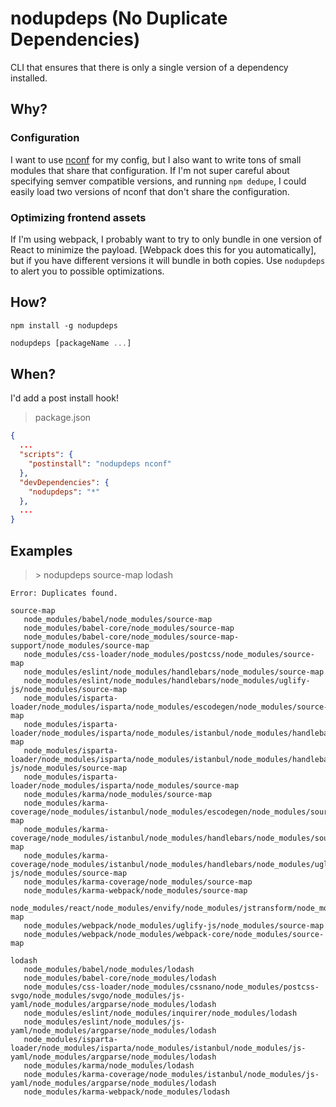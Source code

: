 # nodupdeps (No Duplicate Dependencies)

CLI that ensures that there is only a single version of a dependency installed.

## Why?

### Configuration
I want to use [nconf](https://www.npmjs.com/package/nconf) for my config, but I also want to write tons of small modules that share that configuration. If I'm not super careful about specifying semver compatible versions, and running `npm dedupe`, I could easily load two versions of nconf that don't share the configuration.

### Optimizing frontend assets
If I'm using webpack, I probably want to try to only bundle in one version of React to minimize the payload. [Webpack does this for you automatically], but if you have different versions it will bundle in both copies. Use `nodupdeps` to alert you to possible optimizations.

## How?

```bs
npm install -g nodupdeps
```
```js
nodupdeps [packageName ...]
```

## When?

I'd add a post install hook!

> package.json

```json
{
  ...
  "scripts": {
    "postinstall": "nodupdeps nconf"
  },
  "devDependencies": {
    "nodupdeps": "*"
  },
  ...
}
```

## Examples

> \> nodupdeps source-map lodash

```bs
Error: Duplicates found.

source-map
   node_modules/babel/node_modules/source-map
   node_modules/babel-core/node_modules/source-map
   node_modules/babel-core/node_modules/source-map-support/node_modules/source-map
   node_modules/css-loader/node_modules/postcss/node_modules/source-map
   node_modules/eslint/node_modules/handlebars/node_modules/source-map
   node_modules/eslint/node_modules/handlebars/node_modules/uglify-js/node_modules/source-map
   node_modules/isparta-loader/node_modules/isparta/node_modules/escodegen/node_modules/source-map
   node_modules/isparta-loader/node_modules/isparta/node_modules/istanbul/node_modules/handlebars/node_modules/source-map
   node_modules/isparta-loader/node_modules/isparta/node_modules/istanbul/node_modules/handlebars/node_modules/uglify-js/node_modules/source-map
   node_modules/isparta-loader/node_modules/isparta/node_modules/source-map
   node_modules/karma/node_modules/source-map
   node_modules/karma-coverage/node_modules/istanbul/node_modules/escodegen/node_modules/source-map
   node_modules/karma-coverage/node_modules/istanbul/node_modules/handlebars/node_modules/source-map
   node_modules/karma-coverage/node_modules/istanbul/node_modules/handlebars/node_modules/uglify-js/node_modules/source-map
   node_modules/karma-coverage/node_modules/source-map
   node_modules/karma-webpack/node_modules/source-map
   node_modules/react/node_modules/envify/node_modules/jstransform/node_modules/source-map
   node_modules/webpack/node_modules/uglify-js/node_modules/source-map
   node_modules/webpack/node_modules/webpack-core/node_modules/source-map

lodash
   node_modules/babel/node_modules/lodash
   node_modules/babel-core/node_modules/lodash
   node_modules/css-loader/node_modules/cssnano/node_modules/postcss-svgo/node_modules/svgo/node_modules/js-yaml/node_modules/argparse/node_modules/lodash
   node_modules/eslint/node_modules/inquirer/node_modules/lodash
   node_modules/eslint/node_modules/js-yaml/node_modules/argparse/node_modules/lodash
   node_modules/isparta-loader/node_modules/isparta/node_modules/istanbul/node_modules/js-yaml/node_modules/argparse/node_modules/lodash
   node_modules/karma/node_modules/lodash
   node_modules/karma-coverage/node_modules/istanbul/node_modules/js-yaml/node_modules/argparse/node_modules/lodash
   node_modules/karma-webpack/node_modules/lodash
```
